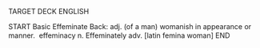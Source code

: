 TARGET DECK
ENGLISH

START
Basic
Effeminate
Back: adj. (of a man) womanish in appearance or manner.  effeminacy n. Effeminately adv. [latin femina woman]
END
